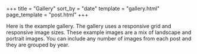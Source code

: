 +++
title = "Gallery"
sort_by = "date"
template = "gallery.html"
page_template = "post.html"
+++

Here is the example gallery. The gallery uses a responsive grid and responsive image sizes. These example images are a mix of landscape and portrait images. You can include any number of images from each post and they are grouped by year.
